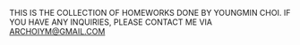 THIS IS THE COLLECTION OF HOMEWORKS DONE BY YOUNGMIN CHOI.
IF YOU HAVE ANY INQUIRIES, PLEASE CONTACT ME VIA ARCHOIYM@GMAIL.COM
